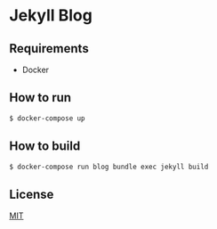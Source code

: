 # Jekyll Blog

## Requirements
- Docker


## How to run
```bash
$ docker-compose up
```

## How to build
```bash
$ docker-compose run blog bundle exec jekyll build
```


## License

[MIT](LICENSE.md)
